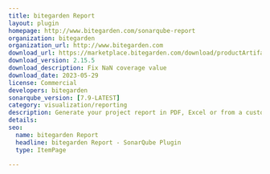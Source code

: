 ```yaml
---
title: bitegarden Report
layout: plugin
homepage: http://www.bitegarden.com/sonarqube-report
organization: bitegarden
organization_url: http://www.bitegarden.com
download_url: https://marketplace.bitegarden.com/download/productArtifact?productName=bitegarden-sonarqube-report&productVersion=2.15.5&productFileExt=jar&customerEmail=sonarplugins@gmail.com&customerName=sonarqube&customerSurnames=marketplace&customerCompany=bitegarden
download_version: 2.15.5
download_description: Fix NaN coverage value
download_date: 2023-05-29
license: Commercial
developers: bitegarden
sonarqube_version: [7.9-LATEST]
category: visualization/reporting
description: Generate your project report in PDF, Excel or from a customizable Open Document (ODT)
details: 
seo:
  name: bitegarden Report
  headline: bitegarden Report - SonarQube Plugin
  type: ItemPage

---
```


